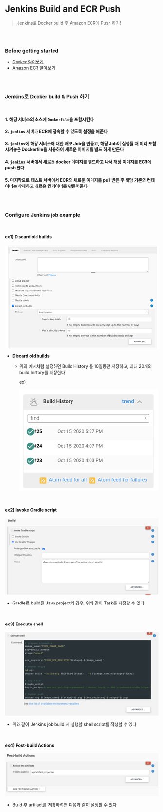 # Jenkins Build and ECR Push

> Jenkins로 Docker build 후 Amazon ECR에 Push 하기!

<br>

<br>

### Before getting started

- [Docker 알아보기](../../Docker/01_Getting_Started_with_Docker.md)
- [Amazon ECR 알아보기](../../AWS/AWS_Services/Amazon_ECR.md)

<br>

<br>

### Jenkins로 Docker build & Push 하기

<br>

#### 1. 해당 서비스의 소스에 `Dockerfile`을 포함시킨다

#### 2. `jenkins` 서버가 ECR에 접속할 수 있도록 설정을 해준다

#### 3. `jenkins`에 해당 서비스에 대한 배포 Job을 만들고, 해당 Job이 실행될 때 미리 포함 시켜놓은 Dockerfile을 사용하여 새로운 이미지를 빌드 하게 만든다

#### 4. `jenkins` 서버에서 새로운 docker 이미지를 빌드하고 나서 해당 이미지를 ECR에 push 한다

#### 5. 마지막으로 테스트 서버에서 ECR의 새로운 이미지를 pull 받은 후 해당 기존의 컨테이너는 삭제하고 새로운 컨테이너를 만들어준다

<br>

<br>

### Configure Jenkins job example

<br>

#### ex1) Discard old builds

![image-20201020130511370](../../images/image-20201020130511370.png)

- **Discard old builds**

  - 위의 예시처럼 설정하면 Build History 를 10일동안 저장하고, 최대 20개의 build history를 저장한다

    ex)

    ![image-20201022013851907](../../images/image-20201022013851907.png)

<br>

#### ex2) Invoke Gradle script

![image-20201022014231728](../../images/image-20201022014231728.png)

- Gradle로 build된 Java project의 경우, 위와 같이 Task를 지정할 수 있다

<br>

#### ex3) Execute shell

![image-20201022014449325](../../images/image-20201022014449325.png)

- 위와 같이 Jenkins job build 시 실행할 shell script를 작성할 수 있다

<br>

#### ex4) Post-build Actions

![image-20201022014706282](../../images/image-20201022014706282.png)

- Build 후 artifact를 저장하려면 다음과 같이 설정할 수 있다
